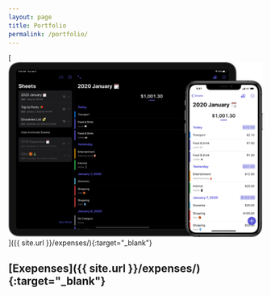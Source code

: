 ```yaml
---
layout: page
title: Portfolio
permalink: /portfolio/
---
```


[![Expenses](../assets/expenses/expenses-image.png)]({{ site.url }}/expenses/){:target="_blank"}

## [Exepenses]({{ site.url }}/expenses/){:target="_blank"}

